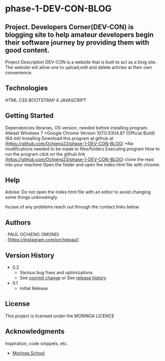 # phase-1-DEV-CON-BLOG

## Project. Developers Corner(DEV-CON) is blogging site to help amateur developers begin their software journey by providing them with good content.

Project Description
DEV-CON is a website that is built to act as a blog site. The website will allow one to upload,edit and delete articles at their own convenience.

## Technologies

HTML
CSS
BOOTSTRAP 4
JAVASCRIPT

## Getting Started

Dependencies
libraries, OS version, needed before installing program.
Atleast Windows 7 *Google Chrome Version 107.0.5304.87 (Official Build) (64-bit)
Installing
Download this program at github at (https://github.com/Ochieng23/phase-1-DEV-CON-BLOG) *No modifications needed to be made to files/folders
Executing program
How to run the program
click on the github link (https://github.com/Ochieng23/phase-1-DEV-CON-BLOG)
clone the repo into your machine
Open the folder and open the index.html file with chrome.

## Help

Advise: Do not open the Index.html file with an editor to avoid changing some things unknowingly.

Incase of any problems reach out through the contact links below.

## Authors

. PAUL OCHIENG OMONDI  
. [https://Instagram.com/orchiepaul]

## Version History

- 0.2
  - Various bug fixes and optimizations
  - See [commit change]() or See [release history]()
- 0.1
  - Initial Release

## License

This project is licensed under the MORINGA LICENCE

## Acknowledgments

Inspiration, code snippets, etc.

- [Moringa School](https://moringa.instructure.com)
